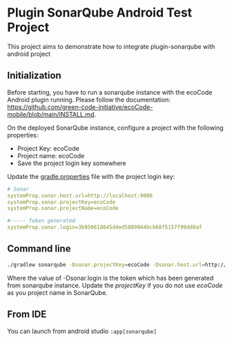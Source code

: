 # Plugin SonarQube Android Test Project

This project aims to demonstrate how to integrate plugin-sonarqube with android project

## Initialization

Before starting, you have to run a sonarqube instance with the ecoCode Android plugin running. Please follow the documentation: https://github.com/green-code-initiative/ecoCode-mobile/blob/main/INSTALL.md.

On the deployed SonarQube instance, configure a project with the following properties:

- Project Key: ecoCode
- Project name: ecoCode
- Save the project login key somewhere

Update the [gradle.properties](gradle.properties) file with the project login key:


```yaml
# Sonar
systemProp.sonar.host.url=http://localhost:9000
systemProp.sonar.projectKey=ecoCode
systemProp.sonar.projectName=ecoCode

#----- Token generated
systemProp.sonar.login=3b950618645d4ed5809944bcb68f5157f99dd0af
```

## Command line

```sh
./gradlew sonarqube -Dsonar.projectKey=ecoCode -Dsonar.host.url=http://localhost:9000 -Dsonar.login=3b950618645d4ed5809944bcb68f5157f99dd0af
```

Where the value of -Dsonar.login is the token which has been generated from sonarqube instance. Update the _projectKey_ if you do not use _ecoCode_ as you project name in SonarQube.

## From IDE

You can launch from android studio `:app[sonarqube]`

